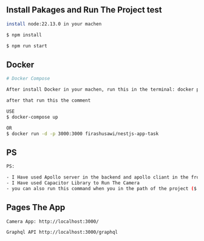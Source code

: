 
## Install Pakages and Run The Project test
```bash
install node:22.13.0 in your machen

$ npm install

$ npm run start

```


## Docker
```bash
# Docker Compose

After install Docker in your machen, run this in the terminal: docker pull firashusawi/nestjs-app-task

after that run this the comment

USE
$ docker-compose up

OR
$ docker run -d -p 3000:3000 firashusawi/nestjs-app-task

```

## PS

```bash
PS:

- I Have used Apollo server in the backend and apollo cliant in the frontend
- I Have used Capacitor Library to Run The Camera
- you can also run this command when you in the path of the project ($ docker-compose up)
```


## Pages The App

```bash
Camera App: http://localhost:3000/

Graphql API http://localhost:3000/graphql
```